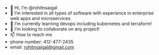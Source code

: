 - 👋 Hi, I’m @rohitnsaigal
- 👀 I’m interested in all types of software with experience in enterprise web apps and microservices
- 🌱 I’m currently learning devops including kubernetes and terraform!
- 💞️ I’m looking to collaborate on any project!
- 📫 How to reach me 
- phone number: 412-477-2435
- email: rohitnsaigal@gmail.com

<!---
rohitnsaigal/rohitnsaigal is a ✨ special ✨ repository because its `README.md` (this file) appears on your GitHub profile.
You can click the Preview link to take a look at your changes.
--->
